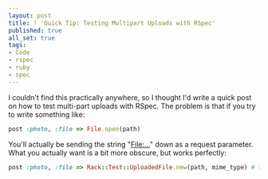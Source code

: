 ```yaml
---
layout: post
title: ! 'Quick Tip: Testing Multipart Uploads with RSpec'
published: true
all_set: true
tags:
- Code
- rspec
- ruby
- spec
---
```


I couldn't find this practically anywhere, so I thought I'd write a quick post
on how to test multi-part uploads with RSpec.  The problem is that if you try to
write something like:

``` ruby
post :photo, :file => File.open(path)
```

You'll actually be sending the string "<File:...>" down as a request
parameter.  What you actually want is a bit more obscure, but works perfectly:

``` ruby
post :photo, :file => Rack::Test::UploadedFile.new(path, mime_type) # text/jpg
```
